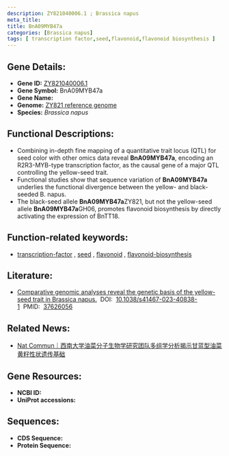 ```yaml
---
description: ZY821040006.1 ; Brassica napus
meta_title:
title: BnA09MYB47a
categories: [Brassica napus]
tags: [ transcription factor,seed,flavonoid,flavonoid biosynthesis ]
---
```


## Gene Details:
- **Gene ID:**	[ZY821040006.1]()
- **Gene Symbol:** BnA09MYB47a
- **Gene Name:** 
- **Genome:** [ZY821 reference genome]()
- **Species:** *Brassica napus*

## Functional Descriptions:
   - Combining in-depth fine mapping of a quantitative trait locus (QTL) for seed color with other omics data reveal **BnA09MYB47a**, encoding an R2R3-MYB-type transcription factor, as the causal gene of a major QTL controlling the yellow-seed trait.
   - Functional studies show that sequence variation of **BnA09MYB47a** underlies the functional divergence between the yellow- and black-seeded B. napus.
   - The black-seed allele **BnA09MYB47a**ZY821, but not the yellow-seed allele **BnA09MYB47a**GH06, promotes flavonoid biosynthesis by directly activating the expression of BnTT18. 

## Function-related keywords:
   - [transcription-factor](/tags/transcription-factor/)&nbsp;,&nbsp;[seed](/tags/seed/)&nbsp;,&nbsp;[flavonoid](/tags/flavonoid/)&nbsp;,&nbsp;[flavonoid-biosynthesis](/tags/flavonoid-biosynthesis/)

## Literature:
   - [Comparative genomic analyses reveal the genetic basis of the yellow-seed trait in Brassica napus.]( https://www.nature.com/articles/s41467-023-40838-1)&nbsp;&nbsp;DOI:&nbsp;&nbsp;[10.1038/s41467-023-40838-1](https://www.nature.com/articles/s41467-023-40838-1)&nbsp;&nbsp;PMID:&nbsp;&nbsp;[37626056](https://pubmed.ncbi.nlm.nih.gov/37626056/)

## Related News:
   - [Nat Commun｜西南大学油菜分子生物学研究团队多组学分析揭示甘蓝型油菜黄籽性状遗传基础](https://mp.weixin.qq.com/s?__biz=Mzg3MDEwNDEyMg==&mid=2247555339&idx=4&sn=5a2d58a5166ad64430a2a2ab6b80be12&chksm=f099ffe88ff3f8a716ff07a1bb4869d436d80963de025b8afb027eb6c5bc6803b146cd8d9f7e&scene=27#wechat_redirect)

## Gene Resources:
- **NCBI ID:**  [](https://www.ncbi.nlm.nih.gov/gene/?term=)
- **UniProt accessions:** [](https://www.uniprot.org/uniprotkb//entry)



## Sequences:
- **CDS Sequence:**
- **Protein Sequence:**
